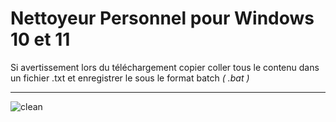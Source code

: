# Nettoyeur Personnel pour Windows 10 et 11

Si avertissement lors du téléchargement copier coller tous le contenu dans un fichier .txt et enregistrer le sous le format batch *( .bat )*


______________________________________________________________________________________________________________________________________________


![clean](https://github.com/ps81frt/Powershell/assets/32146568/4924af73-e2b3-433e-8e8f-bb30f1ad076a)

